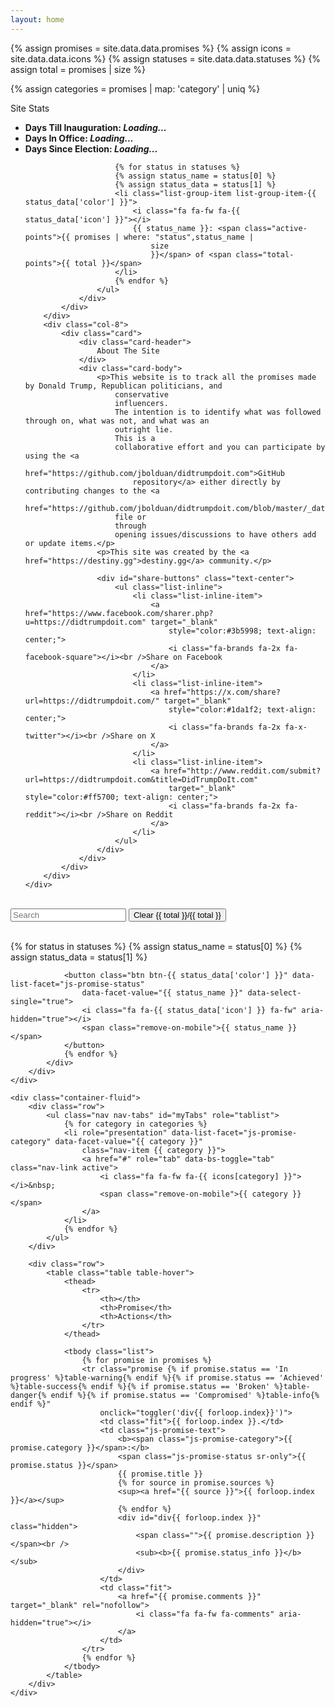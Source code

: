 ```yaml
---
layout: home
---
```

{% assign promises = site.data.data.promises %}
{% assign icons = site.data.data.icons %}
{% assign statuses = site.data.data.statuses %}
{% assign total = promises | size %}

{% assign categories = promises | map: 'category' | uniq %}

<div class="container-fluid promises-header page-header" id="promises-header">
    <div class="row">
        <div class="col-4">
            <div class="card">
                <div class="card-header">
                    Site Stats
                </div>
                <div class="card-header">
                    <ul class="list-group">
                        <li class="list-group-item">
                            <i class="fa fa-home fa-fw"></i>
                            <b id="inauguration-time">Days Till Inauguration: <span id="inaguration-days"><i
                                        class="loading">Loading...</i></span></b>
                        </li>
                        <li class="list-group-item">
                            <i class="fa fa-calendar fa-fw"></i>
                            <b>Days In Office: <span id="days-in-office"><i class='loading'>Loading...</i></span></b>
                        </li>
                        <li class="list-group-item">
                            <i class="fa fa-calendar fa-fw"></i>
                            <b>Days Since Election: <span id="days-since-election"><i
                                        class='loading'>Loading...</i></span></b>
                        </li>

                        {% for status in statuses %}
                        {% assign status_name = status[0] %}
                        {% assign status_data = status[1] %}
                        <li class="list-group-item list-group-item-{{ status_data['color'] }}">
                            <i class="fa fa-fw fa-{{ status_data['icon'] }}"></i>
                            {{ status_name }}: <span class="active-points">{{ promises | where: "status",status_name |
                                size
                                }}</span> of <span class="total-points">{{ total }}</span>
                        </li>
                        {% endfor %}
                    </ul>
                </div>
            </div>
        </div>
        <div class="col-8">
            <div class="card">
                <div class="card-header">
                    About The Site
                </div>
                <div class="card-body">
                    <p>This website is to track all the promises made by Donald Trump, Republican politicians, and
                        conservative
                        influencers.
                        The intention is to identify what was followed through on, what was not, and what was an
                        outright lie.
                        This is a
                        collaborative effort and you can participate by using the <a
                            href="https://github.com/jbolduan/didtrumpdoit.com">GitHub
                            repository</a> either directly by contributing changes to the <a
                            href="https://github.com/jbolduan/didtrumpdoit.com/blob/master/_data/data.json">data.json</a>
                        file or
                        through
                        opening issues/discussions to have others add or update items.</p>
                    <p>This site was created by the <a href="https://destiny.gg">destiny.gg</a> community.</p>

                    <div id="share-buttons" class="text-center">
                        <ul class="list-inline">
                            <li class="list-inline-item">
                                <a href="https://www.facebook.com/sharer.php?u=https://didtrumpdoit.com" target="_blank"
                                    style="color:#3b5998; text-align: center;">
                                    <i class="fa-brands fa-2x fa-facebook-square"></i><br />Share on Facebook
                                </a>
                            </li>
                            <li class="list-inline-item">
                                <a href="https://x.com/share?url=https://didtrumpdoit.com/" target="_blank"
                                    style="color:#1da1f2; text-align: center;">
                                    <i class="fa-brands fa-2x fa-x-twitter"></i><br />Share on X
                                </a>
                            </li>
                            <li class="list-inline-item">
                                <a href="http://www.reddit.com/submit?url=https://didtrumpdoit.com&title=DidTrumpDoIt.com"
                                    target="_blank" style="color:#ff5700; text-align: center;">
                                    <i class="fa-brands fa-2x fa-reddit"></i><br />Share on Reddit
                                </a>
                            </li>
                        </ul>
                    </div>
                </div>
            </div>
        </div>
    </div>
</div>
<br />
<div class="container-fluid promises" id="promises">
    <div class="row promises__search-row">
        <div class="col-md-5">
            <form action="#" class="form-inline">
                <input id="search" type="text" class="form-control search" placeholder="Search">
                <button class="promises__category--reset btn btn-primary">
                    <i class="fa-solid fa-fw fa-arrows-rotate"></i>Clear
                    <i class="fa-solid fa-fw fa-filter"></i><span id="count">{{ total }}</span>/{{ total }}
                </button>
            </form>
            <br />
        </div>
        <div class="col-md-7" id="center-on-mobile">
            <div class="pull-right">
                {% for status in statuses %}
                {% assign status_name = status[0] %}
                {% assign status_data = status[1] %}

                <button class="btn btn-{{ status_data['color'] }}" data-list-facet="js-promise-status"
                    data-facet-value="{{ status_name }}" data-select-single="true">
                    <i class="fa fa-{{ status_data['icon'] }} fa-fw" aria-hidden="true"></i>
                    <span class="remove-on-mobile">{{ status_name }}</span>
                </button>
                {% endfor %}
            </div>
        </div>
    </div>

    <div class="container-fluid">
        <div class="row">
            <ul class="nav nav-tabs" id="myTabs" role="tablist">
                {% for category in categories %}
                <li role="presentation" data-list-facet="js-promise-category" data-facet-value="{{ category }}"
                    class="nav-item {{ category }}">
                    <a href="#" role="tab" data-bs-toggle="tab" class="nav-link active">
                        <i class="fa fa-fw fa-{{ icons[category] }}"></i>&nbsp;
                        <span class="remove-on-mobile">{{ category }}</span>
                    </a>
                </li>
                {% endfor %}
            </ul>
        </div>

        <div class="row">
            <table class="table table-hover">
                <thead>
                    <tr>
                        <th></th>
                        <th>Promise</th>
                        <th>Actions</th>
                    </tr>
                </thead>

                <tbody class="list">
                    {% for promise in promises %}
                    <tr class="promise {% if promise.status == 'In progress' %}table-warning{% endif %}{% if promise.status == 'Achieved' %}table-success{% endif %}{% if promise.status == 'Broken' %}table-danger{% endif %}{% if promise.status == 'Compromised' %}table-info{% endif %}"
                        onclick="toggler('div{{ forloop.index}}')">
                        <td class="fit">{{ forloop.index }}.</td>
                        <td class="js-promise-text">
                            <b><span class="js-promise-category">{{ promise.category }}</span>:</b>
                            <span class="js-promise-status sr-only">{{ promise.status }}</span>
                            {{ promise.title }}
                            {% for source in promise.sources %}
                            <sup><a href="{{ source }}">{{ forloop.index }}</a></sup>
                            {% endfor %}
                            <div id="div{{ forloop.index }}" class="hidden">
                                <span class="">{{ promise.description }}</span><br />
                                <sub><b>{{ promise.status_info }}</b></sub>
                            </div>
                        </td>
                        <td class="fit">
                            <a href="{{ promise.comments }}" target="_blank" rel="nofollow">
                                <i class="fa fa-fw fa-comments" aria-hidden="true"></i>
                            </a>
                        </td>
                    </tr>
                    {% endfor %}
                </tbody>
            </table>
        </div>
    </div>
</div>
